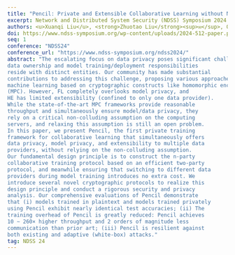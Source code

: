 ```yaml
---
title: "Pencil: Private and Extensible Collaborative Learning without Non-Colluding Assumption"
excerpt: Network and Distributed System Security (NDSS) Symposium 2024
authors: <u>Xuanqi Liu</u>, <strong>Zhuotao Liu</strong><sup>✉️</sup>, Qi Li, Ke Xu, Mingwei Xu
doi: https://www.ndss-symposium.org/wp-content/uploads/2024-512-paper.pdf
seq: 1
conference: "NDSS24"
conference_url: "https://www.ndss-symposium.org/ndss2024/"
abstract: "The escalating focus on data privacy poses significant challenges for collaborative neural network training, where
data ownership and model training/deployment responsibilities
reside with distinct entities. Our community has made substantial
contributions to addressing this challenge, proposing various approaches such as federated learning (FL) and privacy-preserving
machine learning based on cryptographic constructs like homomorphic encryption (HE) and secure multiparty computation
(MPC). However, FL completely overlooks model privacy, and
HE has limited extensibility (confined to only one data provider).
While the state-of-the-art MPC frameworks provide reasonable
throughput and simultaneously ensure model/data privacy, they
rely on a critical non-colluding assumption on the computing
servers, and relaxing this assumption is still an open problem.
In this paper, we present Pencil, the first private training
framework for collaborative learning that simultaneously offers
data privacy, model privacy, and extensibility to multiple data
providers, without relying on the non-colluding assumption.
Our fundamental design principle is to construct the n-party
collaborative training protocol based on an efficient two-party
protocol, and meanwhile ensuring that switching to different data
providers during model training introduces no extra cost. We
introduce several novel cryptographic protocols to realize this
design principle and conduct a rigorous security and privacy
analysis. Our comprehensive evaluations of Pencil demonstrate
that (i) models trained in plaintext and models trained privately
using Pencil exhibit nearly identical test accuracies; (ii) The
training overhead of Pencil is greatly reduced: Pencil achieves
10 ∼ 260× higher throughput and 2 orders of magnitude less
communication than prior art; (iii) Pencil is resilient against
both existing and adaptive (white-box) attacks."
tag: NDSS 24
---
```

